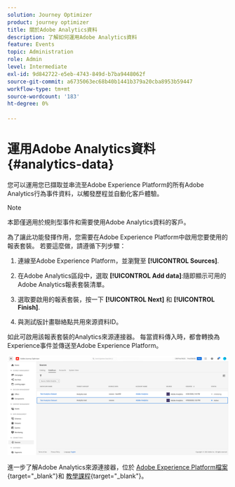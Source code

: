 ```yaml
---
solution: Journey Optimizer
product: journey optimizer
title: 關於Adobe Analytics資料
description: 了解如何運用Adobe Analytics資料
feature: Events
topic: Administration
role: Admin
level: Intermediate
exl-id: 9d842722-e5eb-4743-849d-b7ba9448062f
source-git-commit: a6735063ec68b40b1441b379a20cba8953b59447
workflow-type: tm+mt
source-wordcount: '183'
ht-degree: 0%

---
```


# 運用Adobe Analytics資料{#analytics-data}

您可以運用您已擷取並串流至Adobe Experience Platform的所有Adobe Analytics行為事件資料，以觸發歷程並自動化客戶體驗。

>[!NOTE]
>
>本節僅適用於規則型事件和需要使用Adobe Analytics資料的客戶。

為了讓此功能發揮作用，您需要在Adobe Experience Platform中啟用您要使用的報表套裝。 若要這麼做，請遵循下列步驟：

1. 連線至Adobe Experience Platform，並瀏覽至 **[!UICONTROL Sources]**.
1. 在Adobe Analytics區段中，選取 **[!UICONTROL Add data]**:隨即顯示可用的Adobe Analytics報表套裝清單。

1. 選取要啟用的報表套裝，按一下 **[!UICONTROL Next]** 和 **[!UICONTROL Finish]**.

1. 與測試版計畫聯絡點共用來源資料ID。

如此可啟用該報表套裝的Analytics來源連接器。 每當資料傳入時，都會轉換為Experience事件並傳送至Adobe Experience Platform。

![](assets/jo-event9.png)

進一步了解Adobe Analytics來源連接器，位於  [Adobe Experience Platform檔案](https://experienceleague.adobe.com/docs/experience-platform/sources/connectors/adobe-applications/analytics.html){target=&quot;_blank&quot;}和 [教學課程](https://experienceleague.adobe.com/docs/experience-platform/sources/ui-tutorials/create/adobe-applications/analytics.html){target=&quot;_blank&quot;}。
